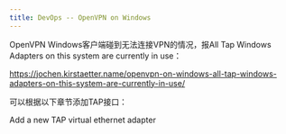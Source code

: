```yaml
---
title: DevOps -- OpenVPN on Windows
---
```


OpenVPN Windows客户端碰到无法连接VPN的情况，报All Tap Windows Adapters on this system are currently in use：

https://jochen.kirstaetter.name/openvpn-on-windows-all-tap-windows-adapters-on-this-system-are-currently-in-use/



可以根据以下章节添加TAP接口：

Add a new TAP virtual ethernet adapter
